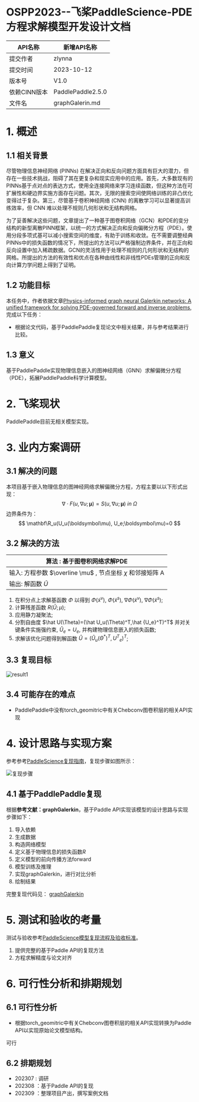 # OSPP2023--飞桨PaddleScience-PDE方程求解模型开发设计文档

| API名称 | 新增API名称 |
| --- | --- |
| 提交作者 | zlynna |
| 提交时间 | 2023-10-12 |
| 版本号 | V1.0 |
| 依赖CINN版本 | PaddlePaddle2.5.0 |
| 文件名 | graphGalerin.md |

# 1. 概述

## 1.1 相关背景

尽管物理信息神经网络 (PINNs) 在解决正向和反向问题方面具有巨大的潜力，但存在一些技术挑战，阻碍了其在更复杂和现实应用中的应用。首先，大多数现有的PINNs基于点对点的表达方式，使用全连接网络来学习连续函数，但这种方法在可扩展性和硬边界实施方面存在问题。其次，无限的搜索空间使网络训练的非凸优化变得过于复杂。第三，尽管基于卷积神经网络 (CNN) 的离散学习可以显著提高训练效率，但 CNN 难以处理不规则几何形状和无结构网格。

为了妥善解决这些问题，文章提出了一种基于图卷积网络（GCN）和PDE的变分结构的新型离散PINN框架，以统一的方式解决正向和反向偏微分方程（PDE）。使用分段多项式基可以减小搜索空间的维度，有助于训练和收敛。在不需要调整经典PINNs中的损失函数的情况下，所提出的方法可以严格强制边界条件，并在正向和反向设置中加入稀疏数据。GCN的灵活性用于处理不规则的几何形状和无结构的网格。所提出的方法的有效性和优点在各种由线性和非线性PDEs管理的正向和反向计算力学问题上得到了证明。

## 1.2 功能目标

本任务中，作者依据文章[Physics-informed graph neural Galerkin networks: A unified framework for solving PDE-governed forward and inverse problems](https://www.sciencedirect.com/science/article/pii/S0045782521007076),完成以下任务：

- 根据论文代码，基于PaddlePaddle复现论文中相关结果，并与参考结果进行比较。

## 1.3 意义

基于PaddlePaddle实现物理信息嵌入的图神经网络（GNN）求解偏微分方程（PDE），拓展PaddlePaddle科学计算模型。

# 2. 飞桨现状

PaddlePaddle目前无相关模型实现。

# 3. 业内方案调研

## 3.1 解决的问题

本项目基于嵌入物理信息的图神经网络求解偏微分方程，方程主要以以下形式出现：
$$
\nabla \cdot F(u, \nabla u; \boldsymbol\mu) = S(u, \nabla u; \boldsymbol\mu) \: in \: \Omega
$$
边界条件为：
$$
\mathbf\R_u(U_u(\boldsymbol\mu), U_e;\boldsymbol\mu)=0
$$

## 3.2 解决的方法

| 算法 : 基于图卷积网络求解PDE|
| ------|
|输入: 方程参数 $\overline \mu$ , 节点坐标 $\chi$ 和邻接矩阵 A|
|输出: 解函数 $\hat U$|

1. 在积分点上求解基函数 $\Phi$ 以得到 $\Phi(\widetilde x^v)$, $\Phi(\widetilde x^s)$, $\nabla \Phi(\widetilde x^v)$, $\nabla \Phi(\widetilde x^s)$;
2. 计算残差函数 $R(\widetilde U;\mu)$;
3. 应用静力凝聚法;
4. 分割自由度 $\hat U(\Theta)=(\hat U_u(\Theta)^T,\hat {U_e}^T)^T$ 并对关键条件实施强约束, $\hat U_e=U_e$, 并构建物理信息嵌入的损失函数;
5. 求解该优化问题得到解函数 $\hat U=(\hat U_u(\Theta^*)^T,{U^T}_e)^T$;

## 3.3 复现目标

![result1](https://github.com/zlynna/PaddleScience/blob/develop/jointContribution/graphGalerkin/rfcs/figs/fig1.png)

## 3.4 可能存在的难点

- PaddlePaddle中没有torch_geomitric中有关Chebconv图卷积层的相关API实现

# 4. 设计思路与实现方案

参考参考[PaddleScience复现指南](https://paddlescience-docs.readthedocs.io/zh/release-1.2/zh/reproduction/#2)，复现步骤如图所示：

![复现步骤](https://paddlescience-docs.readthedocs.io/zh/release-1.2/images/overview/reproduction_process.png)

## 4.1 基于PaddlePaddle复现

根据**参考文献：graphGalerkin**，基于Paddle API实现该模型的设计思路与实现步骤如下：

1. 导入依赖
2. 生成数据
3. 构造网络模型
5. 定义基于物理信息的损失函数$R$
6. 定义模型的前向传播方法forward
7. 模型训练及推理
8. 实现graphGalerkin，进行对比分析
9. 绘制结果

完整复现代码见：
[graphGalerkin](https://aistudio.baidu.com/projectdetail/6625305)

# 5. 测试和验收的考量

测试与验收参考[PaddleScience模型复现流程及验收标准](https://paddlescience-docs.readthedocs.io/zh/release-1.2/zh/reproduction/)。

1. 提供完整的基于Paddle API的复现方法
2. 方程求解精度与论文对齐

# 6. 可行性分析和排期规划

## 6.1 可行性分析

- 根据torch_geomitric中有关Chebconv图卷积层的相关API实现转换为Paddle API以实现原始论文模型结构。

可行

## 6.2 排期规划

- 202307 : 调研
- 202308 ：基于Paddle API的复现
- 202309 ：整理项目产出，撰写案例文档
